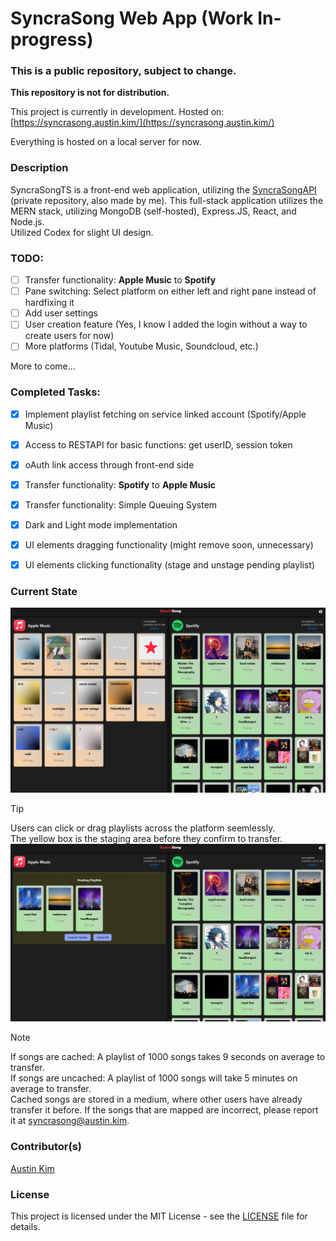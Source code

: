 # SyncraSong Web App (Work In-progress)
### This is a public repository, subject to change.
**This repository is not for distribution.**

This project is currently in development.
Hosted on: [https://syncrasong.austin.kim/](https://syncrasong.austin.kim/)

Everything is hosted on a local server for now.

### Description
SyncraSongTS is a front-end web application, utilizing the [SyncraSongAPI](https://github.com/austinkimchi/SyncraSongAPI) (private repository, also made by me). This full-stack application utilizes the MERN stack, utilizing MongoDB (self-hosted), Express.JS, React, and Node.js. <br>
Utilized Codex for slight UI design.

### TODO:
- [ ] Transfer functionality: **Apple Music** to **Spotify**
- [ ] Pane switching: Select platform on either left and right pane instead of hardfixing it
- [ ] Add user settings
- [ ] User creation feature (Yes, I know I added the login without a way to create users for now)
- [ ] More platforms (Tidal, Youtube Music, Soundcloud, etc.)

More to come...

### Completed Tasks:
- [x] Implement playlist fetching on service linked account (Spotify/Apple Music)
- [x] Access to RESTAPI for basic functions: get userID, session token
- [x] oAuth link access through front-end side
- [x] Transfer functionality: **Spotify** to **Apple Music**
- [x] Transfer functionality: Simple Queuing System
- [x] Dark and Light mode implementation
- [x] UI elements dragging functionality (might remove soon, unnecessary)
- [x] UI elements clicking functionality (stage and unstage pending playlist)


### Current State
<!-- image at ./src/assets/images/Screenshot 2024-12-29 222231.png-->
![Current State](./src/assets/images/SyncraSong_home.png)

>[!Tip]
> Users can click or drag playlists across the platform seemlessly. <br/>
> The yellow box is the staging area before they confirm to transfer.
![Current State](./src/assets/images/SyncraSong_pending.png)

>[!Note]
> If songs are cached: A playlist of 1000 songs takes 9 seconds on average to transfer. <br/>
> If songs are uncached: A playlist of 1000 songs will take 5 minutes on average to transfer. <br/>
> Cached songs are stored in a medium, where other users have already transfer it before. If the songs that are mapped are incorrect, please report it at syncrasong@austin.kim.

### Contributor(s)
[Austin Kim](https://github.com/austinkimchi)

### License
This project is licensed under the MIT License - see the [LICENSE](LICENSE) file for details.
